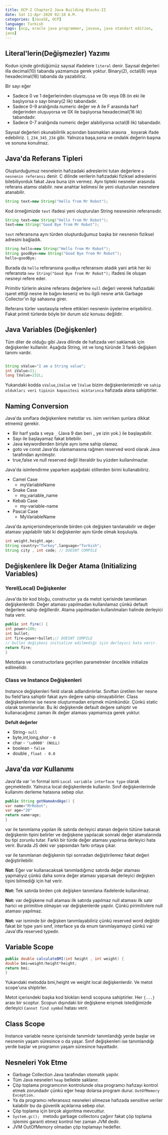 ```yaml
---
title: OCP-I Chapter2 Java Building Blocks-II
date: Sat 11-Apr-2020 02:18 A.M.
categories: [JavaSE, OCP]
language: Turkish
tags: [ocp, oracle java programmer, javase, java standart edition,
java]
---
```


## Literal'lerin(Değişmezler) Yazımı 

Kodun içinde gördüğümüz sayısal ifadelere `literal` denir. Sayısal değerleri illa decimal(10) tabanda yazmamıza gerek yoktur. Binary(2), octal(8) veya hexadecimal(16) tabanda da yazabiliriz.

Bir sayı eğer

* Sadece 0 ve 1 değerlerinden oluşmuşsa ve 0b veya 0B ön eki ile başlıyorsa o sayı binary(2 lik) tabandadır.
* Sadece 0-9 aralığında numeric değer ve A ile F arasında harf değerinden oluşuyorsa ve 0X ile başlıyorsa hexadecimal(16 lık) tabandadır.
* Sadece 0-7 aralığında numeric değer alabiliyorsa octal(8 lik) tabandadır.

Sayısal değerleri okunabilirlik açısından basmakları arasına `_` koyarak ifade edebiliriz. `1_234_345_234` gibi. Yalnızca başa,sona ve ondalık değerin başına ve sonuna konulmaz.

## Java'da Referans Tipleri

Oluşturduğumuz nesnelerin hafızadaki adreslerini tutan değerlere `o nesnenin referansı` denir. C dilinde verilerin hafızadaki fiziksel adreslerini bilebiliyorduk fakat Java buna izin vermez. Aynı tipteki nesneler arasında referans atamsı olabilir. new anahtar kelimesi ile yeni oluşturulan nesnelere atanabilir.

```java
String text=new String("Hello from Mr Robot");
```

Kod örneğimizde `text` ifadesi yeni oluşturulan String nesnesinin referansıdır.
```java
String text=new String("Hello from Mr Robot");
text=new String("Good Bye from Mr Robot");
```

`text` referansına aynı türden oluşturduğumuz başka bir nesnenin fiziksel adresini bağladık.

```java
String hello=new String("Hello from Mr Robot");
String goodBye=new String("Good Bye from Mr Robot");
hello=goodBye;
```
Burada da `hello` referansına `goodBye` referansını atadık yani artık her iki referansta `new String("Good Bye from Mr Robot");` ifadesi ile oluşan nesneyi refere eder.

Primitiv türlerin aksine referans değerlere `null` değeri vererek hafızadaki işaret ettiği nesne ile bağını keseriz ve bu ilgili nesne artık Garbage Collector'ın ilgi sahasına girer.

Referans türler vasıtasıyla refere ettikleri nesnenin üyelerine erişebiliriz. Fakat primit türlerde böyle bir durum söz konusu değildir.

## Java Variables (Değişkenler)
Tüm diler de olduğu gibi Java dilinde de hafızada veri saklamak için değişkenler kullanılır. Aşağıda String, int ve long türünde 3 farklı değişken tanımı vardır.

```java

String sValue="I am a String value";
int iValue=21;
long lValue=232L;

```

Yukarıdaki kodda `sValue`,`iValue` ve `lValue` bizim değişkenlerimizdir ve `sahip oldukları veri tipinin kapasitesi miktarınca` hafızada alana sahiptirler.

## Naming Conversion
Java'da sınıflara değişkenlere metotlar vs. isim verirken şunlara dikkat etmemiz gerekir.

* Bir harf yada `$` veya `_` (Java 9 dan beri _ ye izin yok.) ile başlayabilir.
* Sayı ile başlayamaz fakat bitebilir.
* Java keywordlerden biriyle aynı isme sahip olamaz.
* goto ve const Java'da olamamasına rağmen reserved word olarak Java tarafından ayrılmıştır.
* true,false ve null reserved değil literaldir bu yüzden kullanılmazlar.

Java'da isimlendirme yaparken aşağıdaki stillerden birini kullanabiliriz.

* Camel Case
  * myVariableName
* Snake Case
  * my_variable_name
* Kebab Case
  * my-variable-name
* Pascal Case
  * MyVariableName

Java'da ayniçerisindeçerisnde birden çok değişken tanılanabilir ve değer ataması yapılabilir tabi ki değişkenler aynı türde olmak koşuluyla.

```java
int weight,height,age;
String country="Turkey",language="Turkish";
String city , int code; // DOESNT COMPILE
```
## Değişkenlere İlk Değer Atama (Initializing Variables)

### Yerel(Local) Değişkenler
Java'da bir kod bloğu, constructor ya da metot içerisinde tanımlanan değişkenlerdir. Değer ataması yapılmadan kullanılamaz çünkü default değerlere sahip değillerdir. Atama yapılmadan kullanılmaları halinde derleyici hata verir.

```java
public int fire() {
int power=100;
int bullet;
int fire=power+bullet;// DOESNT COMPILE
// bullet değişkeni initialize edilmediği için derleyici hata verir.
return fire;
}
```

Metotlara ve constructorlara geçirilen parametreler öncelikle initialize edilmelidir.

### Class ve Instance Değişkenleri

Instance değişkenleri field olarak adlandırılırlar. Sınıftan üretilen her nesne bu field'lara sahiptir fakat aynı değere sahip olmayabilirler. Class değişkenlerine ise nesne oluşturmadan erişmek mümkündür. Çünkü static olarak tanımlanırlar. Bu iki değişkende default değere sahiptir ve kullanacağımız zaman ilk değer ataması yapmamıza gerek yoktur.

**Defult değerler**

* String- `null`
* byte,int,long,shor - `0`
* char - `'\u0000' (NULL)`
* boolean - `false`
* double , `float - 0.0`

## Java'da _var_ Kullanımı

Java'da var 'ın formal ismi `Local variable interface type` olarak geçmektedir. Yalnızca local değişkenlerde kullanılır. Sınıf değişkenlerinde kullanımı derleme hatasına sebep olur.

```java
public String getNameAndAge() {
var name="MrRobot";
var age="20"
return name+age;
}
```

var ile tanımlama yapılan ilk satırda derleyici atanan değerin tütüne bakarak değişkenin tipini belirler ve değişkene yapılacak sonraki değer atamalarında bu tipi zorunlu tutar. Farklı bir türde değer ataması yapılırsa derleyici hata verir. Burada JS deki var yapısından farkı ortaya çıkar.

var ile tanımlanan değişkenin tipi sonradan değiştirilemez fakat değeri değiştirilebilir.

**Not:** Eğer var kullanacaksak tanımladığımız satırda değer ataması yapmalıyız çünkü daha sonra değer ataması yaparsak derleyici değişken tipini bilmediği için hat verir.

**Not:** Tek satırda birden çok değişken tanımlana ifadelerde kullanılmaz.

**Not:** var değişkene null ataması ilk satırda yapılmaz null ataması ilk satır harici ve pirimitive olmayan var değişkenlerde yapılır. Çünkü pirimitivlere null ataması yapılmaz.

**Not:** var isminde bir değişken tanımlayabiliriz çünkü reserved word değildir fakat bir type yani sınıf, interface ya da enum tanımlayamayız çünkü var Java'dfa reserved typedır.

## Variable Scope

```java
public double calculateBMI(int height , int weight) {
double bmi=weight/height*height;
return bmi;
}
```

Yukarıdaki metodda bmi,height ve weight local değişkenlerdir. Ve metot scope'una shiptirler.

Metot içerisndeki başka kod blokları kendi scopuna sahiptirler. Her `{...}` arası bir scoptur. Scopun dışındaki bir değişkene erişmek istediğimizde derleyici `Cannot find symbo`l hatası verir.

## Class Scope

Instance variable nesne içerisinde tanımlıdır tanımlandığı yerde başlar ve nesnenin yaşam süresince o da yaşar. Sınıf değişkenleri ise tanımlandığı yerde başlar ve programın yaşam süresince hayattadır.

## Nesneleri Yok Etme

* Garbage Collection Java tarafından otomatik yapılır.
* Tüm Java nesneleri `heap` bellekte saklanır.
* Çöp toplama programcının kontrolunde olsa programcı hafızayı kontrol etmek zorundadır çünkü eğer heap dolarsa program durur. `OutOfMemory Exception. `
* Ya da programcı referanssız nesneleri silmezse hafızada sensitive veriler kalabilir bu da güvenlik açıklarına sebep olur.
* Çöp toplama için birçok algoritma mevcuttur.
* `System.gc(); ` metodu garbage collectoru çağırır fakat çöp toplama işlemini garanti etmez kontrol her zaman JVM dedir.
* JVM OutOfMemory olmadan çöp toplamayı hedefler.









